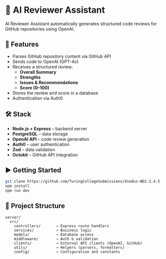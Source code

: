 # 🧠 AI Reviewer Assistant

AI Reviewer Assistant automatically generates structured code reviews for GitHub repositories using OpenAI.

## 🚀 Features

- Parses GitHub repository content via GitHub API
- Sends code to OpenAI (GPT-4o)
- Receives a structured review:
  - **Overall Summary**
  - **Strengths**
  - **Issues & Recommendations**
  - **Score (0–100)**
- Stores the review and score in a database
- Authentication via Auth0

## 🛠️ Stack

- **Node.js + Express** – backend server
- **PostgreSQL** – data storage
- **OpenAI API** – code review generation
- **Auth0** – user authentication
- **Zod** – data validation
- **Octokit** – GitHub API integration

## ▶️ Getting Started

```bash
git clone https://github.com/TuringCollegeSubmissions/dsedus-WD2.3.4.5.git
npm install
npm run dev
````

## 📁 Project Structure

```
server/
  src/
    controllers/       → Express route handlers
    services/          → Business logic
    models/            → Database access
    middleware/        → Auth & validation
    clients/           → External API clients (OpenAI, GitHub)
    utils/             → Helpers (parsers, formatters)
    config/            → Configuration and constants
```

